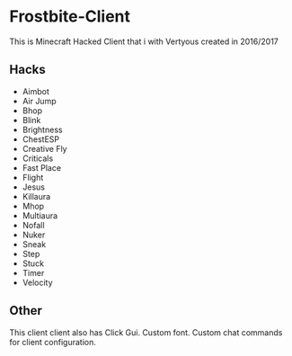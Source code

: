 # Frostbite-Client
This is Minecraft Hacked Client that i with Vertyous created in 2016/2017

## Hacks
* Aimbot
* Air Jump
* Bhop
* Blink
* Brightness
* ChestESP
* Creative Fly
* Criticals
* Fast Place
* Flight
* Jesus
* Killaura
* Mhop
* Multiaura
* Nofall
* Nuker
* Sneak
* Step
* Stuck
* Timer
* Velocity

## Other
This client client also has Click Gui. Custom font. Custom chat commands for client configuration.

